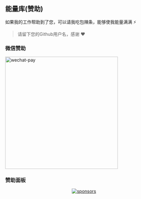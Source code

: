 ## 能量库(赞助) 

如果我的工作帮助到了您，可以请我吃包辣条，能够使我能量满满 ⚡

> 请留下您的Github用户名，感谢 ❤

### 微信赞助

<img src="https://fastly.jsdelivr.net/gh/Vanisper/sponsors@main/assets/wechat-pay.png" alt="wechat-pay" width="360" />

### 赞助面板

<p align="center">
  <a href="https://github.com/Vanisper/sponsors">
    <img alt="sponsors" src="https://fastly.jsdelivr.net/gh/Vanisper/sponsors@main/sponsors.svg"/>
  </a>
</p>